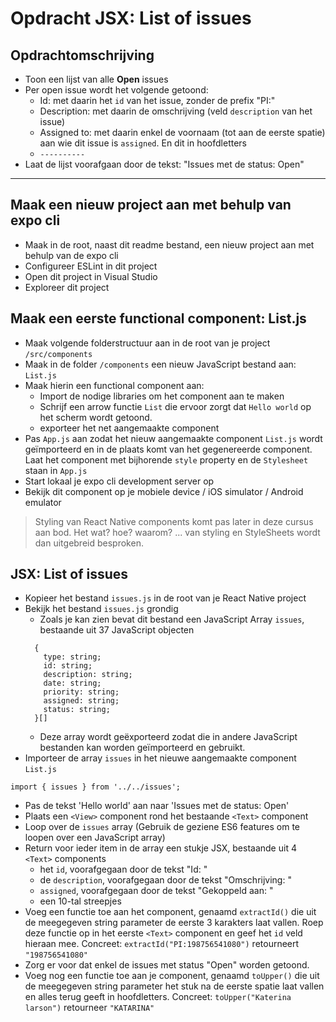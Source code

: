 # Opdracht JSX: List of issues

## Opdrachtomschrijving

- Toon een lijst van alle **Open** issues
- Per open issue wordt het volgende getoond:
  - Id: met daarin het `id` van het issue, zonder de prefix "PI:"
  - Description: met daarin de omschrijving (veld `description` van het issue)
  - Assigned to: met daarin enkel de voornaam (tot aan de eerste spatie) aan wie dit issue is `assigned`. En dit in hoofdletters
  - `----------`
- Laat de lijst voorafgaan door de tekst: "Issues met de status: Open"

---

## Maak een nieuw project aan met behulp van expo cli

- Maak in de root, naast dit readme bestand, een nieuw project aan met behulp van de expo cli
- Configureer ESLint in dit project
- Open dit project in Visual Studio
- Exploreer dit project

## Maak een eerste functional component: List.js

- Maak volgende folderstructuur aan in de root van je project `/src/components`
- Maak in de folder `/components` een nieuw JavaScript bestand aan: `List.js`
- Maak hierin een functional component aan:
  - Import de nodige libraries om het component aan te maken
  - Schrijf een arrow functie `List` die ervoor zorgt dat `Hello world` op het scherm wordt getoond.
  - exporteer het net aangemaakte component
- Pas `App.js` aan zodat het nieuw aangemaakte component `List.js` wordt geïmporteerd en in de plaats komt van het gegenereerde <Text> component. Laat het <View> component met bijhorende `style` property en de `Stylesheet` staan in `App.js`
- Start lokaal je expo cli development server op
- Bekijk dit component op je mobiele device / iOS simulator / Android emulator

> Styling van React Native components komt pas later in deze cursus aan bod. Het wat? hoe? waarom? ... van styling en StyleSheets wordt dan uitgebreid besproken.

## JSX: List of issues

- Kopieer het bestand `issues.js` in de root van je React Native project
- Bekijk het bestand `issues.js` grondig
  - Zoals je kan zien bevat dit bestand een JavaScript Array `issues`, bestaande uit 37 JavaScript objecten
  ```
    {
      type: string;
      id: string;
      description: string;
      date: string;
      priority: string;
      assigned: string;
      status: string;
    }[]
  ```
  - Deze array wordt geëxporteerd zodat die in andere JavaScript bestanden kan worden geïmporteerd en gebruikt.
- Importeer de array `issues` in het nieuwe aangemaakte component `List.js`

```
import { issues } from '../../issues';
```

- Pas de tekst 'Hello world' aan naar 'Issues met de status: Open'
- Plaats een `<View>` component rond het bestaande `<Text>` component
- Loop over de `issues` array (Gebruik de geziene ES6 features om te loopen over een JavaScript array)
- Return voor ieder item in de array een stukje JSX, bestaande uit 4 `<Text>` components
  - het `id`, voorafgegaan door de tekst "Id: "
  - de `description`, voorafgegaan door de tekst "Omschrijving: "
  - `assigned`, voorafgegaan door de tekst "Gekoppeld aan: "
  - een 10-tal streepjes
- Voeg een functie toe aan het component, genaamd `extractId()` die uit de meegegeven string parameter de eerste 3 karakters laat vallen. Roep deze functie op in het eerste `<Text>` component en geef het `id` veld hieraan mee.
  Concreet: `extractId("PI:198756541080")` retourneert `"198756541080"`
- Zorg er voor dat enkel de issues met status "Open" worden getoond.
- Voeg nog een functie toe aan je component, genaamd `toUpper()` die uit de meegegeven string parameter het stuk na de eerste spatie laat vallen en alles terug geeft in hoofdletters.
  Concreet: `toUpper("Katerina larson")` retourneer `"KATARINA"`
